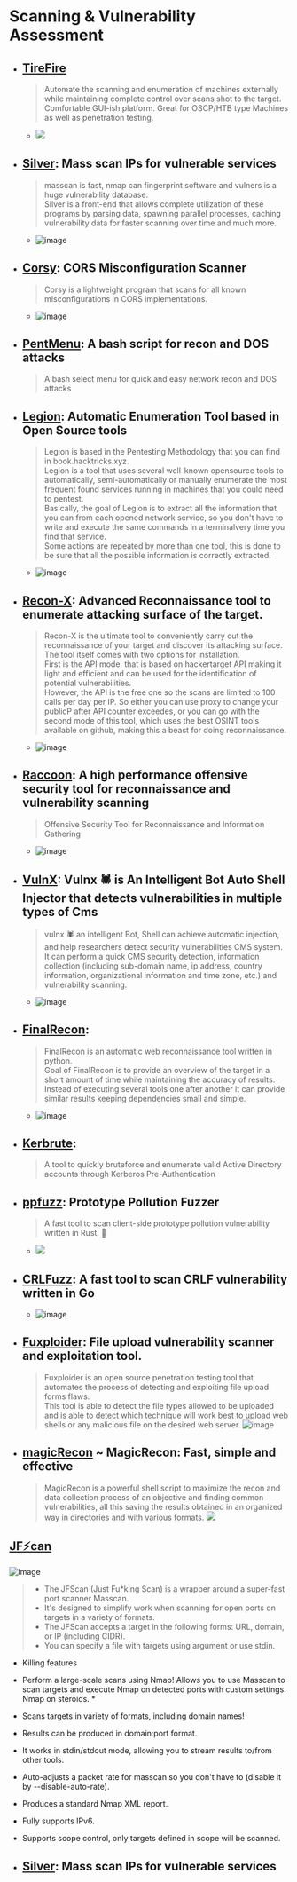 
# Scanning & Vulnerability Assessment
- ## [TireFire](https://github.com/CoolHandSquid/TireFire)
  > Automate the scanning and enumeration of machines externally while maintaining complete control over scans shot to the target. <br> Comfortable GUI-ish platform. Great for OSCP/HTB type Machines as well as penetration testing.
    - ![](https://github.com/CoolHandSquid/TireFire/raw/TireFire_V4/Videos/TireFire_tilix_demo.gif) 
- ## [Silver](https://github.com/s0md3v/Silver): Mass scan IPs for vulnerable services
  > masscan is fast, nmap can fingerprint software and vulners is a huge vulnerability database. <br> Silver is a front-end that allows complete utilization of these programs by parsing data, spawning parallel processes, caching vulnerability data for faster scanning over time and much more.
    - ![image](https://user-images.githubusercontent.com/51442719/173207113-f2789b88-71e9-45e5-8855-f6934d679a63.png)
- ## [Corsy](https://github.com/s0md3v/Corsy): CORS Misconfiguration Scanner
  > Corsy is a lightweight program that scans for all known misconfigurations in CORS implementations.
    - ![image](https://user-images.githubusercontent.com/51442719/173207137-a2d1a128-160f-4d87-b8c3-94659085d476.png)
- ## [PentMenu](https://github.com/GinjaChris/pentmenu): A bash script for recon and DOS attacks
  > A bash select menu for quick and easy network recon and DOS attacks
- ## [Legion](https://github.com/carlospolop/legion): Automatic Enumeration Tool based in Open Source tools
  > Legion is based in the Pentesting Methodology that you can find in book.hacktricks.xyz. <br> Legion is a tool that uses several well-known opensource tools to automatically, semi-automatically or manually enumerate the most frequent found services running in machines that you could need to pentest. <br> Basically, the goal of Legion is to extract all the information that you can from each opened network service, so you don't have to write and execute the same commands in a terminalvery time you find that service. <br> Some actions are repeated by more than one tool, this is done to be sure that all the possible information is correctly extracted.
    -  ![image](https://user-images.githubusercontent.com/51442719/173207201-2fcbf96c-536a-4b55-bad0-23591c37cd72.png)
- ## [Recon-X](https://github.com/Yashvendra/Recon-X): Advanced Reconnaissance tool to enumerate attacking surface of the target.
  > Recon-X is the ultimate tool to conveniently carry out the reconnaissance of your target and discover its attacking surface. <br> The tool itself comes with two options for installation. <br> First is the API mode, that is based on hackertarget API making it light and efficient and can be used for the identification of potential vulnerabilities. <br> However, the API is the free one so the scans are limited to 100 calls per day per IP. So either you can use proxy to change your publicP after API counter exceedes, or you can go with the second mode of this tool, which uses the best OSINT tools available on github, making this a beast for doing reconnaissance.
    - ![image](https://user-images.githubusercontent.com/51442719/173207237-c0f9c863-1e18-423c-ae4d-18d67810b8a0.png)
- ## [Raccoon](https://github.com/evyatarmeged/Raccoon): A high performance offensive security tool for reconnaissance and vulnerability scanning
  > Offensive Security Tool for Reconnaissance and Information Gathering
    - ![image](https://user-images.githubusercontent.com/51442719/173207277-bf34b595-075b-430f-9439-acf8987253e9.png)
- ## [VulnX](https://github.com/anouarbensaad/vulnx): Vulnx 🕷️ is An Intelligent Bot Auto Shell Injector that detects vulnerabilities in multiple types of Cms
  > vulnx 🕷️ an intelligent Bot, Shell can achieve automatic injection, and help researchers detect security vulnerabilities CMS system. <br> It can perform a quick CMS security detection, information collection (including sub-domain name, ip address, country information, organizational information and time zone, etc.) and vulnerability scanning.
    - ![image](https://user-images.githubusercontent.com/51442719/173207293-188a175c-4eec-4c66-b739-3aaae2bd4dd9.png)
- ## [FinalRecon](https://github.com/thewhiteh4t/FinalRecon): 
  > FinalRecon is an automatic web reconnaissance tool written in python. <br> Goal of FinalRecon is to provide an overview of the target in a short amount of time while maintaining the accuracy of results. <br> Instead of executing several tools one after another it can provide similar results keeping dependencies small and simple.
    - ![image](https://user-images.githubusercontent.com/51442719/173207317-19a536c3-3156-4e1c-8f5f-6cd1c2a4ad89.png)
- ## [Kerbrute](https://github.com/ropnop/kerbrute): 
  > A tool to quickly bruteforce and enumerate valid Active Directory accounts through Kerberos Pre-Authentication
- ## [ppfuzz](https://github.com/dwisiswant0/ppfuzz): Prototype Pollution Fuzzer        
  > A fast tool to scan client-side prototype pollution vulnerability written in Rust. 🦀
    - ![](https://user-images.githubusercontent.com/25837540/125734819-b4e53913-6f6b-4d3c-937a-e936526d6483.gif)
- ## [CRLFuzz](https://github.com/dwisiswant0/crlfuzz): A fast tool to scan CRLF vulnerability written in Go
  - ![image](https://user-images.githubusercontent.com/51442719/173209491-08419edb-0cb8-4fe2-acf1-d4f7fd3d6334.png)
- ## [Fuxploider](https://github.com/almandin/fuxploider): File upload vulnerability scanner and exploitation tool.
  > Fuxploider is an open source penetration testing tool that automates the process of detecting and exploiting file upload forms flaws. <br> This tool is able to detect the file types allowed to be uploaded and is able to detect which technique will work best to upload web shells or any malicious file on the desired web server.
  > ![image](https://user-images.githubusercontent.com/51442719/173313218-d78e4bca-3fe0-4a41-ab1f-0ee7a61d4d7a.png)
- ## [magicRecon](https://github.com/robotshell/magicRecon) ~ MagicRecon: Fast, simple and effective
  > MagicRecon is a powerful shell script to maximize the recon and data collection process of an objective and finding common vulnerabilities, all this saving the results obtained in an organized way in directories and with various formats.
  > ![](https://github.com/robotshell/magicRecon/raw/master/images/poc.gif)


## [JF⚡can](https://github.com/nullt3r/jfscan)
![image](https://user-images.githubusercontent.com/51442719/178977004-af91c7fb-3139-4786-a001-3209870ded8c.png)
> - The JFScan (Just Fu*king Scan) is a wrapper around a super-fast port scanner Masscan. 
> - It's designed to simplify work when scanning for open ports on targets in a variety of formats. 
> - The JFScan accepts a target in the following forms: URL, domain, or IP (including CIDR). 
> - You can specify a file with targets using argument or use stdin.
  - Killing features
  - Perform a large-scale scans using Nmap! Allows you to use Masscan to scan targets and execute Nmap on detected ports with custom settings. Nmap on steroids. *
  - Scans targets in variety of formats, including domain names!
  - Results can be produced in domain:port format.
  - It works in stdin/stdout mode, allowing you to stream results to/from other tools.
  - Auto-adjusts a packet rate for masscan so you don't have to (disable it by --disable-auto-rate).
  - Produces a standard Nmap XML report.
  - Fully supports IPv6.
  - Supports scope control, only targets defined in scope will be scanned.

- ## [Silver](https://github.com/s0md3v/Silver): Mass scan IPs for vulnerable services
